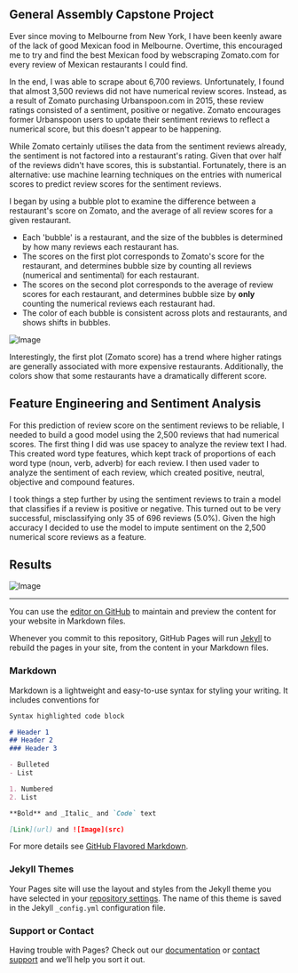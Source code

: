 ## General Assembly Capstone Project

Ever since moving to Melbourne from New York, I have been keenly aware of the lack of good Mexican food in Melbourne. Overtime, this encouraged me to try and find the best Mexican food by webscraping Zomato.com for every review of Mexican restaurants I could find.

In the end, I was able to scrape about 6,700 reviews. Unfortunately, I found that almost 3,500 reviews did not have numerical review scores. Instead, as a result of Zomato purchasing Urbanspoon.com in 2015, these review ratings consisted of a sentiment, positive or negative. Zomato encourages former Urbanspoon users to update their sentiment reviews to reflect a numerical score, but this doesn't appear to be happening. 

While Zomato certainly utilises the data from the sentiment reviews already, the sentiment is not factored into a restaurant's rating. Given that over half of the reviews didn't have scores, this is substantial. Fortunately, there is an alternative: use machine learning techniques on the entries with numerical scores to predict review scores for the sentiment reviews.

I began by using a bubble plot to examine the difference between a restaurant's score on Zomato, and the average of all review scores for a given restaurant. 
- Each 'bubble' is a restaurant, and the size of the bubbles is determined by how many reviews each restaurant has. 
- The scores on the first plot corresponds to Zomato's score for the restaurant, and determines bubble size by counting all reviews (numerical and sentimental) for each restaurant. 
- The scores on the second plot corresponds to the average of review scores for each restaurant, and determines bubble size by **only** counting the numerical reviews each restaurant had.
- The color of each bubble is consistent across plots and restaurants, and shows shifts in bubbles.

![Image](https://raw.githubusercontent.com/SeanTurner026/Zomato-and-Melbourne-Mexican-Restaurants/master/Images/subplots1.png)

Interestingly, the first plot (Zomato score) has a trend where higher ratings are generally associated with more expensive restaurants. Additionally, the colors show that some restaurants have a dramatically different score.  

## Feature Engineering and Sentiment Analysis

For this prediction of review score on the sentiment reviews to be reliable, I needed to build a good model using the 2,500 reviews that had numerical scores. The first thing I did was use spacey to analyze the review text I had. This created word type features, which kept track of proportions of each word type (noun, verb, adverb) for each review. I then used vader to analyze the sentiment of each review, which created positive, neutral, objective and compound features. 

I took things a step further by using the sentiment reviews to train a model that classifies if a review is positive or negative. This turned out to be very successful, misclassifying only 35 of 696 reviews (5.0%). Given the high accuracy I decided to use the model to impute sentiment on the 2,500 numerical score reviews as a feature.

## Results

![Image](https://raw.githubusercontent.com/SeanTurner026/Zomato-and-Melbourne-Mexican-Restaurants/master/Images/subplots2.png)




-----

You can use the [editor on GitHub](https://github.com/SeanTurner026/Zomato-and-Melbourne-Mexican-Restaurants/edit/master/README.md) to maintain and preview the content for your website in Markdown files.

Whenever you commit to this repository, GitHub Pages will run [Jekyll](https://jekyllrb.com/) to rebuild the pages in your site, from the content in your Markdown files.

### Markdown

Markdown is a lightweight and easy-to-use syntax for styling your writing. It includes conventions for

```markdown
Syntax highlighted code block

# Header 1
## Header 2
### Header 3

- Bulleted
- List

1. Numbered
2. List

**Bold** and _Italic_ and `Code` text

[Link](url) and ![Image](src)
```

For more details see [GitHub Flavored Markdown](https://guides.github.com/features/mastering-markdown/).

### Jekyll Themes

Your Pages site will use the layout and styles from the Jekyll theme you have selected in your [repository settings](https://github.com/SeanTurner026/Zomato-and-Melbourne-Mexican-Restaurants/settings). The name of this theme is saved in the Jekyll `_config.yml` configuration file.

### Support or Contact

Having trouble with Pages? Check out our [documentation](https://help.github.com/categories/github-pages-basics/) or [contact support](https://github.com/contact) and we’ll help you sort it out.
